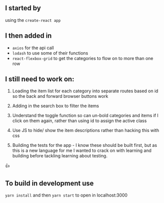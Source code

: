 ## I started by
using the ```create-react app```

## I then added in
 - ```axios``` for the api call
 - ```lodash``` to use some of their functions
 - ```react-flexbox-grid``` to get the categories to flow on to more than one row



 ## I still need to work on:
  1. Loading the item list for each category into separate routes based on id so the back and forward browser buttons work

  2. Adding in the search box to filter the items

  3. Understand the toggle function so can un-bold categories and items if I click on them again, rather than using id to assign the active class

  4. Use JS to hide/ show the item descriptions rather than hacking this with css

  5. Building the tests for the app - I know these should be built first, but as this is a new language for me I wanted to crack on with learning and building before tackling learning about testing.

  :+1:

## To build in development use

```yarn install``` and then ```yarn start``` to open in localhost:3000
